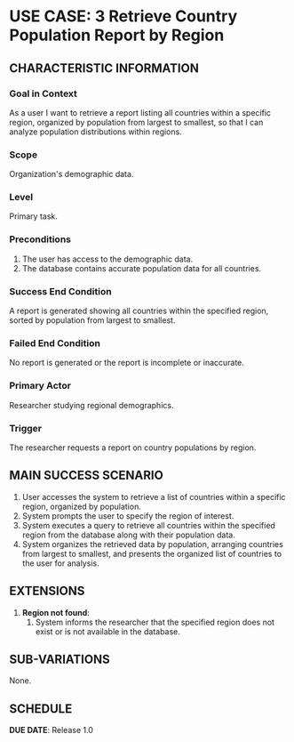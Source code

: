 # USE CASE: 3 Retrieve Country Population Report by Region

## CHARACTERISTIC INFORMATION

### Goal in Context

As a user I want to retrieve a report listing all countries within a specific region, organized by population from largest to smallest, so that I can analyze population distributions within regions.

### Scope

Organization's demographic data.

### Level

Primary task.

### Preconditions

1. The user has access to the demographic data.
2. The database contains accurate population data for all countries.

### Success End Condition

A report is generated showing all countries within the specified region, sorted by population from largest to smallest.

### Failed End Condition

No report is generated or the report is incomplete or inaccurate.

### Primary Actor

Researcher studying regional demographics.

### Trigger

The researcher requests a report on country populations by region.

## MAIN SUCCESS SCENARIO

1. User accesses the system to retrieve a list of countries within a specific region, organized by population.
2. System prompts the user to specify the region of interest.
3. System executes a query to retrieve all countries within the specified region from the database along with their population data.
4. System organizes the retrieved data by population, arranging countries from largest to smallest, and presents the organized list of countries to the user for analysis.

## EXTENSIONS

1. **Region not found**:
    1. System informs the researcher that the specified region does not exist or is not available in the database.

## SUB-VARIATIONS

None.

## SCHEDULE

**DUE DATE**: Release 1.0
